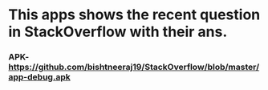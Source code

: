 # This apps shows the recent question in StackOverflow with their ans.

### APK-https://github.com/bishtneeraj19/StackOverflow/blob/master/app-debug.apk
